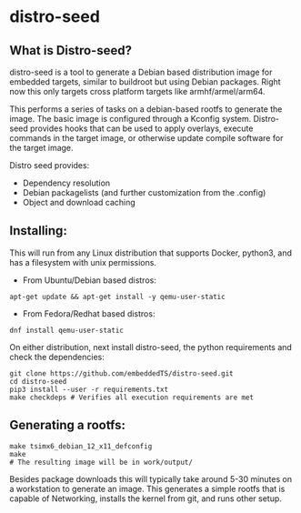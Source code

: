 # distro-seed
## What is Distro-seed?
distro-seed is a tool to generate a Debian based distribution image for embedded targets, similar to buildroot but using Debian packages. Right now this only targets cross platform targets like armhf/armel/arm64.

This performs a series of tasks on a debian-based rootfs to generate the image. The basic image is configured through a Kconfig system. Distro-seed provides hooks that can be used to apply overlays, execute commands in the target image, or otherwise update compile software for the target image.

Distro seed provides:
* Dependency resolution
* Debian packagelists (and further customization from the .config)
* Object and download caching

## Installing:
This will run from any Linux distribution that supports Docker, python3, and has a filesystem with unix permissions.

* From Ubuntu/Debian based distros:
```
apt-get update && apt-get install -y qemu-user-static
```

* From Fedora/Redhat based distros:
```
dnf install qemu-user-static
```

On either distribution, next install distro-seed, the python requirements and check the dependencies:
```
git clone https://github.com/embeddedTS/distro-seed.git
cd distro-seed
pip3 install --user -r requirements.txt
make checkdeps # Verifies all execution requirements are met
```
## Generating a rootfs:
```
make tsimx6_debian_12_x11_defconfig
make
# The resulting image will be in work/output/
```

Besides package downloads this will typically take around 5-30 minutes on a workstation to generate an image. This generates a simple rootfs that is capable of Networking, installs the kernel from git, and runs other setup.
